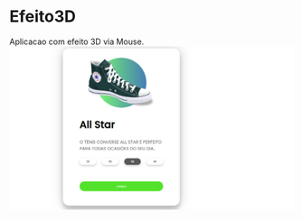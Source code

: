 # Efeito3D
Aplicacao com efeito 3D via Mouse.
![Tela da Aplicação ](https://github.com/Franksilva959/Efeito3D/blob/main/Efeito3D/tenis.png)
